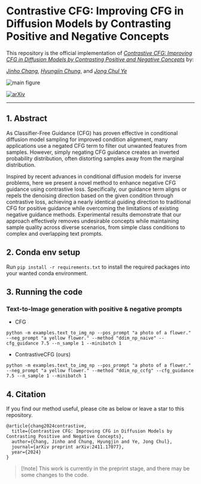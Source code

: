 # Contrastive CFG: Improving CFG in Diffusion Models by Contrasting Positive and Negative Concepts

This repository is the official implementation of *[Contrastive CFG: Improving CFG in Diffusion Models by Contrasting Positive and Negative Concepts](https://arxiv.org/abs/2411.17077)* by:

*[Jinho Chang](https://jinhojsk515.github.io/)*, *[Hyungjin Chung](https://www.hj-chung.com/)*, and *[Jong Chul Ye](https://bispl.weebly.com/professor.html)*

![main figure](assets/fig1.png)

[![arXiv](https://img.shields.io/badge/arXiv-2411.17077-b31b1b.svg)](https://arxiv.org/abs/2411.17077)

---
## 1. Abstract

As Classifier-Free Guidance (CFG) has proven effective in conditional diffusion model sampling for improved condition alignment, many applications use a negated CFG term to filter out unwanted features from samples. 
However, simply negating CFG guidance creates an inverted probability distribution, often distorting samples away from the marginal distribution. 

Inspired by recent advances in conditional diffusion models for inverse problems, here we present a novel method to enhance negative CFG guidance using contrastive loss. 
Specifically, our guidance term aligns or repels the denoising direction based on the given condition through contrastive loss, achieving a nearly identical guiding direction to traditional CFG for positive guidance while overcoming the limitations of existing negative guidance methods. 
Experimental results demonstrate that our approach effectively removes undesirable concepts while maintaining sample quality across diverse scenarios, from simple class conditions to complex and overlapping text prompts.

## 2. Conda env setup
Run `pip install -r requirements.txt` to install the required packages into your wanted conda environment.

## 3. Running the code

### Text-to-Image generation with positive & negative prompts

- CFG
```
python -m examples.text_to_img_np --pos_prompt "a photo of a flower." --neg_prompt "a yellow flower." --method "ddim_np_naive" --cfg_guidance 7.5 --n_sample 1 --minibatch 1
```

- ContrastiveCFG (ours)

```
python -m examples.text_to_img_np --pos_prompt "a photo of a flower." --neg_prompt "a yellow flower." --method "ddim_np_ccfg" --cfg_guidance 7.5 --n_sample 1 --minibatch 1
```


## 4. Citation
If you find our method useful, please cite as below or leave a star to this repository.

```
@article{chang2024contrastive,
  title={Contrastive CFG: Improving CFG in Diffusion Models by Contrasting Positive and Negative Concepts},
  author={Chang, Jinho and Chung, Hyungjin and Ye, Jong Chul},
  journal={arXiv preprint arXiv:2411.17077},
  year={2024}
}
```

> [!note] This work is currently in the preprint stage, and there may be some changes to the code.
